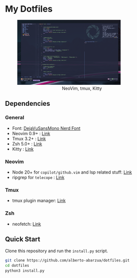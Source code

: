 # My Dotfiles

<figure>
    <img src="./imgs/screen.png" width="80%" style="margin: 0 auto;">
    <figcaption style="text-align: center;">NeoVim, tmux, Kitty</figcaption>
</figure>

## Dependencies

### General

- Font: [DejaVuSansMono Nerd Font](https://github.com/ryanoasis/nerd-fonts/releases/download/v3.0.2/DejaVuSansMono.zip)
- Neovim 0.9+ : [Link](https://neovim.io/)
- Tmux 3.2+ : [Link](https://github.com/tmux/tmux)
- Zsh 5.0+ : [Link](https://www.zsh.org/)
- Kitty : [Link](https://sw.kovidgoyal.net/kitty/) 


### Neovim 

- Node 20+ for `copilot/github.vim` and lsp related stuff: [Link](https://nodejs.org/en/download)
- ripgrep for `telecope` : [Link](https://github.com/BurntSushi/ripgrep)


### Tmux

- tmux plugin manager: [Link](https://github.com/tmux-plugins/tpm)

### Zsh

- neofetch: [Link](https://github.com/dylanaraps/neofetch)


## Quick Start

Clone this repository and run the `install.py` script.

```bash
git clone https://github.com/alberto-abarzua/dotfiles.git
cd dotfiles
python3 install.py
```
